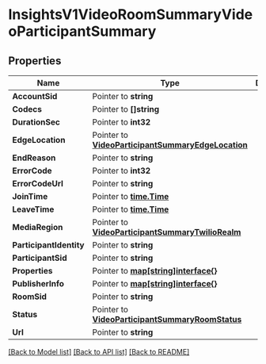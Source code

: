 # InsightsV1VideoRoomSummaryVideoParticipantSummary

## Properties

Name | Type | Description | Notes
------------ | ------------- | ------------- | -------------
**AccountSid** | Pointer to **string** |  | [optional] 
**Codecs** | Pointer to **[]string** |  | [optional] 
**DurationSec** | Pointer to **int32** |  | [optional] 
**EdgeLocation** | Pointer to [**VideoParticipantSummaryEdgeLocation**](video_participant_summary_edge_location.md) |  | [optional] 
**EndReason** | Pointer to **string** |  | [optional] 
**ErrorCode** | Pointer to **int32** |  | [optional] 
**ErrorCodeUrl** | Pointer to **string** |  | [optional] 
**JoinTime** | Pointer to [**time.Time**](time.Time.md) |  | [optional] 
**LeaveTime** | Pointer to [**time.Time**](time.Time.md) |  | [optional] 
**MediaRegion** | Pointer to [**VideoParticipantSummaryTwilioRealm**](video_participant_summary_twilio_realm.md) |  | [optional] 
**ParticipantIdentity** | Pointer to **string** |  | [optional] 
**ParticipantSid** | Pointer to **string** |  | [optional] 
**Properties** | Pointer to [**map[string]interface{}**](.md) |  | [optional] 
**PublisherInfo** | Pointer to [**map[string]interface{}**](.md) |  | [optional] 
**RoomSid** | Pointer to **string** |  | [optional] 
**Status** | Pointer to [**VideoParticipantSummaryRoomStatus**](video_participant_summary_room_status.md) |  | [optional] 
**Url** | Pointer to **string** |  | [optional] 

[[Back to Model list]](../README.md#documentation-for-models) [[Back to API list]](../README.md#documentation-for-api-endpoints) [[Back to README]](../README.md)


